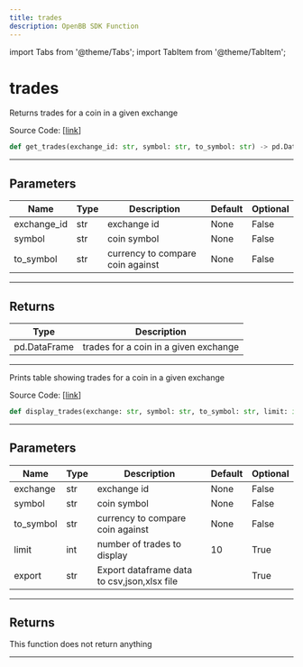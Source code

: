 ```yaml
---
title: trades
description: OpenBB SDK Function
---
```


import Tabs from '@theme/Tabs';
import TabItem from '@theme/TabItem';

# trades

<Tabs>
<TabItem value="model" label="Model" default>

Returns trades for a coin in a given exchange

Source Code: [[link](https://github.com/OpenBB-finance/OpenBBTerminal/tree/main/openbb_terminal/cryptocurrency/due_diligence/ccxt_model.py#L70)]

```python
def get_trades(exchange_id: str, symbol: str, to_symbol: str) -> pd.DataFrame
```
---
## Parameters

| Name | Type | Description | Default | Optional |
| ---- | ---- | ----------- | ------- | -------- |
| exchange_id | str | exchange id | None | False |
| symbol | str | coin symbol | None | False |
| to_symbol | str | currency to compare coin against | None | False |

---
## Returns

| Type | Description |
| ---- | ----------- |
| pd.DataFrame | trades for a coin in a given exchange |

---


</TabItem>
<TabItem value="view" label="View">

Prints table showing trades for a coin in a given exchange

Source Code: [[link](https://github.com/OpenBB-finance/OpenBBTerminal/tree/main/openbb_terminal/cryptocurrency/due_diligence/ccxt_view.py#L63)]

```python
def display_trades(exchange: str, symbol: str, to_symbol: str, limit: int = 10, export: str = "") -> None
```
---
## Parameters

| Name | Type | Description | Default | Optional |
| ---- | ---- | ----------- | ------- | -------- |
| exchange | str | exchange id | None | False |
| symbol | str | coin symbol | None | False |
| to_symbol | str | currency to compare coin against | None | False |
| limit | int | number of trades to display | 10 | True |
| export | str | Export dataframe data to csv,json,xlsx file |  | True |

---
## Returns

This function does not return anything

---


</TabItem>
</Tabs>